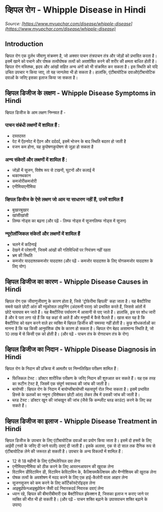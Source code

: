 # व्हिपल रोग - Whipple Disease in Hindi
_Source: [https://www.myupchar.com/disease/whipple-disease](https://www.myupchar.com/disease/whipple-disease)_

## Introduction
व्हिपल रोग एक दुर्लभ जीवाणु संक्रमण है, जो अक्सर पाचन तंत्रपाचन तंत्र और जोड़ों को प्रभावित करता है। इसमें खाने को पचाने और पोषक तत्वोंपोषक तत्वों को अवशोषित करने की शरीर की क्षमता बाधित होती है।
व्हिपल रोग मस्तिष्क, हृदय और आंखों सहित अन्य अंगों को भी संक्रमित कर सकता है। इस स्थिति को यदि उचित उपचार न किया जाए, तो यह जानलेवा भी हो सकता है। हालांकि, एंटीबायोटिक दवाओंएंटीबायोटिक दवाओं के जरिए इसका इलाज किया जा सकता है।

## व्हिपल डिजीज के लक्षण - Whipple Disease Symptoms in Hindi
व्हिपल डिजीज के आम लक्षण निम्नवत हैं -
### पाचन संबंधी लक्षणों में शामिल हैं :
- दस्तदस्त
- पेट में ऐंठनपेट में ऐंठन और दर्ददर्द, इसमें भोजन के बाद स्थिति बदतर हो जाती है
- वजन कम होना, यह कुपोषणकुपोषण से जुड़ा हो सकता है
### अन्य संकेतों और लक्षणों में शामिल हैं :
- जोड़ों में सूजन, विशेष रूप से टखनों, घुटनों और कलाई में
- थकानथकान
- कमजोरीकमजोरी
- एनीमियाएनीमिया
### व्हिपल डिजीज के ऐसे लक्षण जो आम या साधारण नहीं हैं, उनमें शामिल हैं
- बुखारबुखार
- खांसीखांसी
- लिम्फ नोड्स का बढ़ना (और पढ़ें - लिम्फ नोड्स में सूजनलिम्फ नोड्स में सूजन)
### न्यूरोलॉजिकल संकेतों और लक्षणों में शामिल हैं
- चलने में कठिनाई
- देखने में ​परेशानी, जिसमें आंखों की गतिविधियों पर नियंत्रण नहीं रहता
- भ्रम की स्थिति
- कमजोर याददाश्तकमजोर याददाश्त
(और पढ़ें - कमजोर याददाश्त के लिए योगकमजोर याददाश्त के लिए योग)

## व्हिपल डिजीज का कारण - Whipple Disease Causes in Hindi
व्हिपल रोग एक जीवाणुजीवाणु के कारण होता है, जिसे 'ट्रोफेरीमा व्हिपली' कहा जाता है। यह बैक्टीरिया सबसे पहले छोटी आंत की म्यूकोसल लाइनिंग (अंदरूनी परत) को प्रभावित करते हैं, जिससे आंतों में छोटे घावघाव बन जाते हैं।
यह बैक्टीरिया पर्यावरण में आसानी से पाए जाते हैं। हालांकि, इस पर शोध जारी है और वे पता लगा रहे हैं कि यह कहां से आते हैं और मनुष्यों में कैसे फैलते हैं। खास बात यह है कि बैक्टीरिया को वहन करने वाले हर व्यक्ति में व्हिपल डिजीज की समस्या नहीं होती है। कुछ शोधकर्ताओं का मानना है कि यह किसी आनुवंशिक दोष के कारण हो सकता है।
व्हिपल रोग बेहद असामान्य स्थिति है, जो 10 लाख में से किसी एक को होती है।
(और पढ़ें - पाचन तंत्र के रोगपाचन तंत्र के रोग)

## व्हिपल डिजीज का निदान - Whipple Disease Diagnosis in Hindi
व्हिपल रोग के निदान की प्रक्रिया में आमतौर पर निम्नलिखित परीक्षण शामिल हैं :
- फिजिकल टेस्ट : डॉक्टर शारीरिक परीक्षण के जरिए निदान की शुरुआत कर सकते हैं। यह एक तरह का रूटीन टेस्ट है, जिसमें एक संपूर्ण स्वास्थ्य की जांच की जाती है।
- बायोप्सी : व्हिपल रोग के निदान में बायोप्सीबायोप्सी महत्वपूर्ण रोल निभा सकता है। इसमें प्रभावित हिस्से के ऊतकों का नमूना (विशेषकर छोटी आंत) लेकर लैब में उसकी जांच की जाती है।
- ब्लड टेस्ट : डॉक्टर खून की जांचखून की जांच (जैसे कि कम्प्लीट ब्लड काउंट) करने के लिए कह सकते हैं।

## व्हिपल डिजीज का इलाज - Whipple Disease Treatment in Hindi
व्हिपल डिजीज के उपचार के लिए एंटीबायोटिक दवाओं का प्रयोग किया जाता है। इसमें दो हफ्तों के लिए आईवी (नसों के जरिए दी जाने वाली) दवाएं दी जाती हैं। इसके अलावा, एक से दो साल तक दैनिक रूप से एंटीबायोटिक लेने की जरूरत हो सकती है।
उपचार के अन्य विकल्पों में शामिल हैं :
- 12 से 18 महीनों के लिए एंटीमलेरियल दवा लेना
- एनीमियाएनीमिया को ठीक करने के लिए आयरनआयरन की खुराक लेना
- विटामिन डीविटामिन डी, विटामिन केविटामिन के, कैल्शियमकैल्शियम और मैग्नीशियम की खुराक लेना
- पोषक तत्वों के अवशोषण में मदद करने के लिए एक हाई-कैलोरी वाला आहार लेना
- सूजनसूजन को कम करने के लिए कॉर्टिकोस्टेरॉइड्स लेना
- आइबुप्रोफेनआइबुप्रोफेन जैसी दर्द निवारकदर्द निवारक दवाएं लेना
- ध्यान रहे, व्हिपल की बीमारीबीमारी एक बैक्टीरियल इंफेक्शन है, जिसका इलाज न कराए जाने पर व्यक्ति की मौत भी हो सकती है।
(और पढ़ें - पाचन शक्ति बढ़ाने के उपायपाचन शक्ति बढ़ाने के उपाय)

